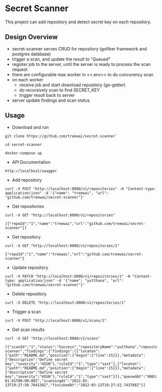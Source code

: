 # Secret Scanner

This project can add repository and detect secret key on each repository.

## Design Overview
- secret-scanner serves CRUD for repository (gofiber framework and postgres database)
- trigger a scan, and update the result to "Queued"
- register job to the server, until the server is ready to process the scan request
- there are configurable max worker in <<.env>> to do concurency scan
- on each worker
  - receive job and start download repository (go-getter)
  - do recursively scan to find SECRET_KEY
  - trigger result back to server
- server update findings and scan status

## Usage
- Download and run
```
git clone https://github.com/treewai/secret-scanner`

cd secret-scanner

docker-compose up
```

- API Documentation
```
http://localhost/swagger
```

- Add repository
```
curl -X POST "http://localhost:8080/v1/repositories" -H "Content-type: application/json" -d '{"name": "treewai", "url": "github.com/treewai/secret-scanner"}'
```

- Get repositories
```
curl -X GET "http://localhost:8080/v1/repositories"

[{"repoId":"1","name":"treewai","url":"github.com/treewai/secret-scanner"}]
```

- Get repository
```
curl -X GET "http://localhost:8080/v1/repositories/1"

{"repoId":"1","name":"treewai","url":"github.com/treewai/secret-scanner"}
```

- Update repository
```
curl -X PATCH "http://localhost:8080/v1/repositories/1" -H "Content-type: application/json" -d '{"name": "yutthana", "url": "github.com/treewai/secret-scanner"}'
```

- Delete repository
```
curl -X DELETE "http://localhost:8080/v1/repositories/1"
```

- Trigger a scan
```
curl -X POST "http://localhost:8080/v1/scans/1"
```

- Get scan results
```
curl -X GET "http://localhost:8080/v1/scans"

[{"scanId":"1","status":"Success","repositoryName":"yutthana","repositoryUrl":"github.com/treewai/secret-scanner","findings":{"findings":[{"locaton":{"path":"README.md","position":{"begin":{"line":15}}},"metadata":{"description":"Define secret key","severity":"HIGN"},"ruleId":"1","type":"sast"},{"locaton":{"path":"README.md","position":{"begin":{"line":15}}},"metadata":{"description":"Define secret key","severity":"HIGN"},"ruleId":"1","type":"sast"}]},"queuedAt":"0001-01-01T00:00:00Z","scanningAt":"2022-03-13T19:27:50.784136Z","finishedAt":"2022-03-13T19:27:52.743708Z"}]
```
